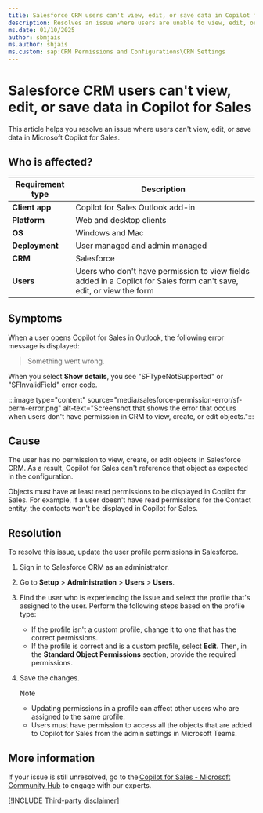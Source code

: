 ```yaml
---
title: Salesforce CRM users can't view, edit, or save data in Copilot for Sales
description: Resolves an issue where users are unable to view, edit, or save data in Microsoft Copilot for Sales.
ms.date: 01/10/2025
author: sbmjais
ms.author: shjais
ms.custom: sap:CRM Permissions and Configurations\CRM Settings
---
```

# Salesforce CRM users can't view, edit, or save data in Copilot for Sales

This article helps you resolve an issue where users can't view, edit, or save data in Microsoft Copilot for Sales.

## Who is affected?

| Requirement type |Description  |
|---------|---------|
|**Client app**     |  Copilot for Sales Outlook add-in        |
|**Platform**     | Web and desktop clients         |
|**OS**     | Windows and Mac         |
|**Deployment**     | User managed and admin managed       |
|**CRM**     | Salesforce      |
|**Users**     | Users who don't have permission to view fields added in a Copilot for Sales form can't save, edit, or view the form  |

## Symptoms

When a user opens Copilot for Sales in Outlook, the following error message is displayed:

> Something went wrong.

When you select **Show details**, you see "SFTypeNotSupported" or "SFInvalidField" error code.

:::image type="content" source="media/salesforce-permission-error/sf-perm-error.png" alt-text="Screenshot that shows the error that occurs when users don't have permission in CRM to view, create, or edit objects.":::

## Cause

The user has no permission to view, create, or edit objects in Salesforce CRM. As a result, Copilot for Sales can't reference that object as expected in the configuration.

Objects must have at least read permissions to be displayed in Copilot for Sales. For example, if a user doesn't have read permissions for the Contact entity, the contacts won't be displayed in Copilot for Sales.

## Resolution

To resolve this issue, update the user profile permissions in Salesforce.

1. Sign in to Salesforce CRM as an administrator.
2. Go to **Setup** > **Administration** > **Users** > **Users**.
3. Find the user who is experiencing the issue and select the profile that's assigned to the user. Perform the following steps based on the profile type:

   - If the profile isn't a custom profile, change it to one that has the correct permissions. 
   - If the profile is correct and is a custom profile, select **Edit**. Then, in the **Standard Object Permissions** section, provide the required permissions.

4. Save the changes.

    > [!NOTE]
    >
    > - Updating permissions in a profile can affect other users who are assigned to the same profile. 
    > - Users must have permission to access all the objects that are added to Copilot for Sales from the admin settings in Microsoft Teams.

## More information

If your issue is still unresolved, go to the [Copilot for Sales - Microsoft Community Hub](https://techcommunity.microsoft.com/t5/viva-sales/bd-p/VivaSales) to engage with our experts.

[!INCLUDE [Third-party disclaimer](../../includes/third-party-disclaimer.md)]
